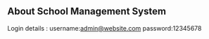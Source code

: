 About School Management System
-------------------------------

Login details :
username:admin@website.com
password:12345678

